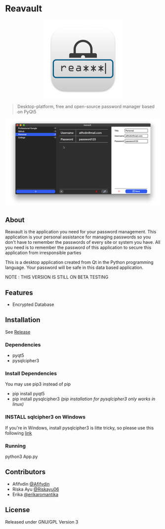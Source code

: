 # Reavault

<p align="center">
  <img src="https://github.com/afifvdin/reavault/blob/main/screenshots/iconBig.png?raw=true">
</p>

> Desktop-platform, free and open-source password manager based on PyQt5

![](https://github.com/afifvdin/reavault/blob/main/screenshots/main.png?raw=true)

## About

Reavault is the application you need for your password management. This application is your personal assistance for managing passwords so you don't have to remember the passwords of every site or system you have. All you need is to remember the password of this application to secure this application from irresponsible parties

This is a desktop application created from Qt in the Python programming language. Your password will be safe in this data based application.

NOTE : THIS VERSION IS STILL ON BETA TESTING

## Features
- Encrypted Database

## Installation
See [Release](https://github.com/afifvdin/reavault/release)

### Dependencies
- pyqt5
- pysqlcipher3

### Install Dependencies
You may use pip3 instead of pip

- pip install pyqt5
- pip install pysqlcipher3 *(pip installation for pysqlcipher3 only works in linux)*

### INSTALL sqlcipher3 on Windows
If you're in Windows, install pysqlcipher3 is litte tricky, so please use this following [link](https://stackoverflow.com/questions/55446420/issue-in-installing-pysqlcipher3)

### Running
python3 App.py

## Contributors

- Afifvdin  [@Afifvdin](https://github.com/Afifvdin)
- Riska Ayu [@Riskayu06](https://github.com/Riskayu06)
- Erika     [@erikaromantika](https://github.com/erikaromantika)

## License

Released under GNU/GPL Version 3
